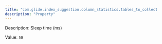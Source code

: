 ```yaml
---
title: "com.glide.index_suggestion.column_statistics.tables_to_collect.sleep_time"
description: "Property"
---
```


Description: Sleep time (ms)

Value: `50`